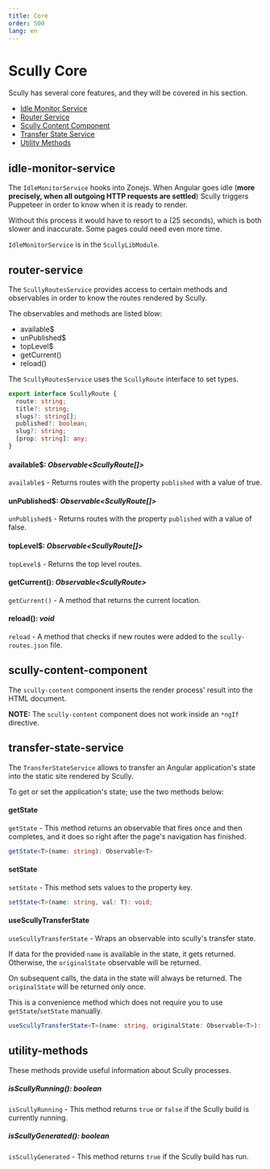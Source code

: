 ```yaml
---
title: Core
order: 500
lang: en
---
```


# Scully Core

Scully has several core features, and they will be covered in his section.

- [Idle Monitor Service](#idle-monitor-service)
- [Router Service](#router-service)
- [Scully Content Component](#scully-content-component)
- [Transfer State Service](#transfer-state-service)
- [Utility Methods](#utility-methods)

## idle-monitor-service

The `IdleMonitorService` hooks into Zonejs. When Angular goes idle (**more precisely, when all outgoing HTTP requests are settled**)
Scully triggers Puppeteer in order to know when it is ready to render.

Without this process it would have to resort to a (25 seconds), which is both slower and inaccurate. Some pages could need even more time.

`IdleMonitorService` is in the `ScullyLibModule`.

## router-service

The `ScullyRoutesService` provides access to certain methods and observables in order to know
the routes rendered by Scully.

The observables and methods are listed blow:

- available\$
- unPublished\$
- topLevel\$
- getCurrent()
- reload()

The `ScullyRoutesService` uses the `ScullyRoute` interface to set types.

```typescript
export interface ScullyRoute {
  route: string;
  title?: string;
  slugs?: string[];
  published?: boolean;
  slug?: string;
  [prop: string]: any;
}
```

#### available\$: _Observable<ScullyRoute[]>_

`available$` - Returns routes with the property `published` with a value of true.

#### unPublished\$: _Observable<ScullyRoute[]>_

`unPublished$` - Returns routes with the property `published` with a value of false.

#### topLevel\$: _Observable<ScullyRoute[]>_

`topLevel$` - Returns the top level routes.

#### getCurrent(): _Observable&lt;ScullyRoute&gt;_

`getCurrent()` - A method that returns the current location.

#### reload(): _void_

`reload` - A method that checks if new routes were added to the `scully-routes.json` file.

## scully-content-component

The `scully-content` component inserts the render process' result into the HTML document.

**NOTE:** The `scully-content` component does not work inside an `*ngIf` directive.

## transfer-state-service

The `TransferStateService` allows to transfer an Angular application's state into the static site rendered by Scully.

To get or set the application's state; use the two methods below:

#### getState

`getState` - This method returns an observable that fires once and then completes, and it does so right after the page's navigation has finished.

```typescript
getState<T>(name: string): Observable<T>
```

#### setState

`setState` - This method sets values to the property key.

```typescript
setState<T>(name: string, val: T): void;
```

#### useScullyTransferState

`useScullyTransferState` - Wraps an observable into scully's transfer state.

If data for the provided `name` is available in the state, it gets returned. Otherwise,
the `originalState` observable will be returned.

On subsequent calls, the data in the state will always be returned. The `originalState` will
be returned only once.

This is a convenience method which does not require you to use `getState`/`setState` manually.

```typescript
useScullyTransferState<T>(name: string, originalState: Observable<T>): Observable<T>;
```

## utility-methods

These methods provide useful information about Scully processes.

##### isScullyRunning(): _boolean_

`isScullyRunning` - This method returns `true` or `false` if the Scully build is currently running.

##### isScullyGenerated(): _boolean_

`isScullyGenerated` - This method returns `true` if the Scully build has run.
